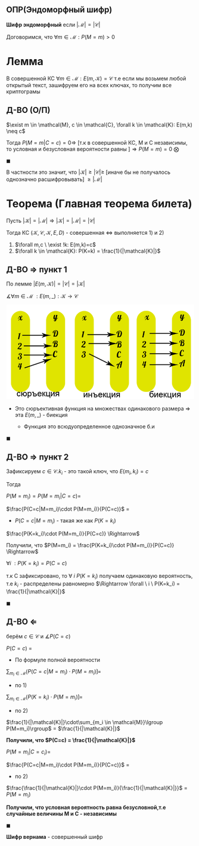 ## ОПР(Эндоморфный шифр)
**Шифр эндоморфный** если $|\mathcal{M}| = |\mathcal{C}|$

Договоримся, что $\forall m \in \mathcal{M}: P(M=m) > 0$

# Лемма
В совершенной КС $\forall m \in \mathcal{M}: E(m,\mathcal{K})=\mathcal{C}$ т.е если мы возьмем любой открытый текст, зашифруем его на всех ключах, то получим все криптограмы

## Д-ВО (О/П)

$\exist m \in \mathcal{M}, c \in \mathcal{C}, \forall k \in \mathcal{K}: E(m,k) \neq c$

Тогда $P(M=m|C=c) = 0\Rightarrow$ [т.к в совершенной КС, M и С независимы, то условная и безусловная вероятности равны ]$\Rightarrow P(M=m)=0$ $\bigotimes$ 

$\blacksquare$

В частности это значит, что $|\mathcal{K}| \ge |\mathcal{C}| \ge$ [иначе бы не получалось однозначно расшифровывать] $\ge|\mathcal{M}|$

# Теорема (Главная теорема билета)
Пусть $|\mathcal{K}| = |\mathcal{M}| \Rightarrow |\mathcal{K}|=|\mathcal{M}|=|\mathcal{C}|$

Тогда КС $(\mathcal{K},\mathcal{C},\mathcal{K},E,D)$ - совершенная $\Leftrightarrow$ выполняется 1) и 2)

1. $\forall m,c \ \exist !k: E(m,k)=c$ 
2. $\forall k \in \mathcal{K}: P(K=k) = \frac{1}{|\mathcal{K}|}$

## Д-ВО $\Rightarrow$ пункт 1

По лемме $|E(m, \mathcal{K})| = |\mathcal{C}| = |\mathcal{K}|$

$\measuredangle \forall m \in \mathcal{M} \ :E(m,\_): \mathcal{K} \rightarrow \mathcal{C}$ 

![воспоминания о свойствах функций](image.png)

* Это сюръективная функция на множествах одинакового размера $\Rightarrow$ эта $E(m,\_)$ - биекция
  
  * Функция это всюдуопределенное однозначное б.и

$\blacksquare$

## Д-ВО $\Rightarrow$ пункт 2

Зафиксируем $c \in \mathcal{C}$.$k_i$ - это такой ключ, что $E(m_i, k_i) = c$

Тогда 

$P(M=m_i) = P(M=m_i|C=c)$=

$\frac{P(C=c|M=m_i)\cdot P(M=m_i)}{P(C=c)}$ =

* $P(C=c|M=m_i)$ - такая же как $P(K=k_i)$

$\frac{P(K=k_i)\cdot P(M=m_i)}{P(C=c)} \Rightarrow$

Получили, что $P(M=m_i) = \frac{P(K=k_i)\cdot P(M=m_i)}{P(C=c)} \Rightarrow$

$\forall i \ : P(K=k_i) = P(C=c)$ 

т.к C зафиксировано, то $\forall \ i \ P(K=k_i)$ получаем одинаковую вероятность, т.е $k_i$ - распределены равномерно $\Rightarrow \forall \ i \ P(K=k_i) = \frac{1}{|\mathcal{K}|}$

$\blacksquare$

## Д-ВО $\Leftarrow$

берём $c \in \mathcal{C}$ и $\measuredangle P(C=c)$ 

$P(C=c)$ =

* По формуле полной вероятности

$\sum_{m_i \in \mathcal{M}}\lgroup P(C=c|M=m_i)\cdot P(M=m_i)\rgroup$=

* по 1)

$\sum_{m_i \in \mathcal{M}}\lgroup P(K=k_i)\cdot P(M=m_i)\rgroup$=

* по 2)

$\frac{1}{|\mathcal{K}|}\cdot\sum_{m_i \in \mathcal{M}}\lgroup P(M=m_i)\rgroup$ = $\frac{1}{|\mathcal{K}|}$

**Получили, что $P(C=c) = \frac{1}{|\mathcal{K}|}$**

$P(M=m_i|C=c_i)$=

$\frac{P(C=c|M=m_i)\cdot P(M=m_i)}{P(C=c)}$ =

* по 2)

$\frac{\frac{1}{|\mathcal{K}|}\cdot P(M=m_i)}{\frac{1}{|\mathcal{K}|}}$ = $P(M=m_i)$

**Получили, что условная вероятность равна безусловной,т.е случайные величины M и C - независимы**

$\blacksquare$

**Шифр вернама** - совершенный шифр